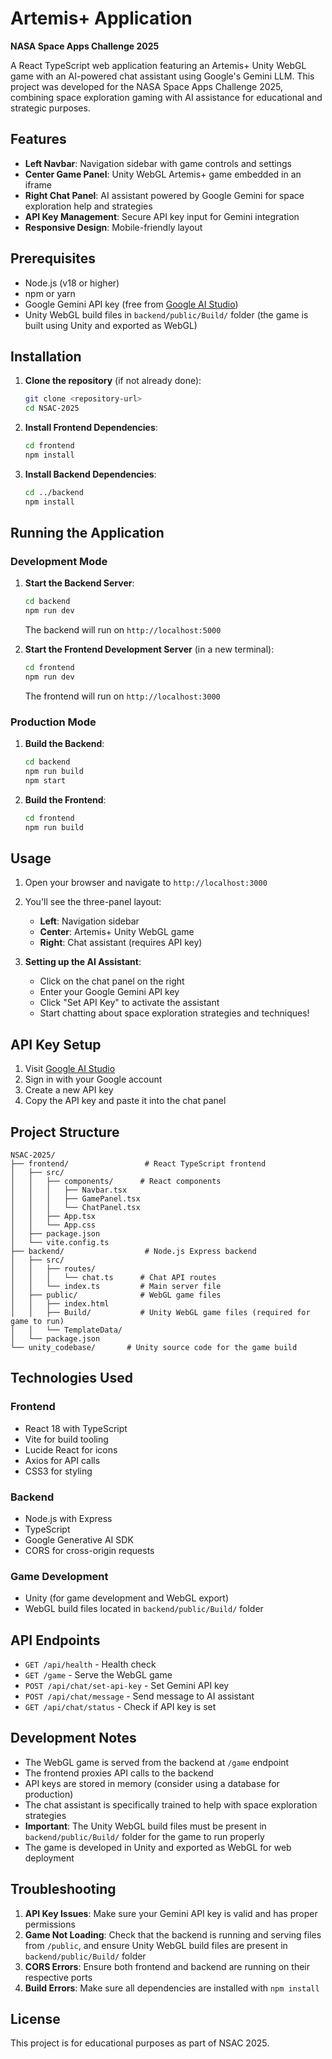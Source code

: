 # Artemis+ Application

**NASA Space Apps Challenge 2025**

A React TypeScript web application featuring an Artemis+ Unity WebGL game with an AI-powered chat assistant using Google's Gemini LLM. This project was developed for the NASA Space Apps Challenge 2025, combining space exploration gaming with AI assistance for educational and strategic purposes.

## Features

- **Left Navbar**: Navigation sidebar with game controls and settings
- **Center Game Panel**: Unity WebGL Artemis+ game embedded in an iframe
- **Right Chat Panel**: AI assistant powered by Google Gemini for space exploration help and strategies
- **API Key Management**: Secure API key input for Gemini integration
- **Responsive Design**: Mobile-friendly layout

## Prerequisites

- Node.js (v18 or higher)
- npm or yarn
- Google Gemini API key (free from [Google AI Studio](https://makersuite.google.com/app/apikey))
- Unity WebGL build files in `backend/public/Build/` folder (the game is built using Unity and exported as WebGL)

## Installation

1. **Clone the repository** (if not already done):
   ```bash
   git clone <repository-url>
   cd NSAC-2025
   ```

2. **Install Frontend Dependencies**:
   ```bash
   cd frontend
   npm install
   ```

3. **Install Backend Dependencies**:
   ```bash
   cd ../backend
   npm install
   ```

## Running the Application

### Development Mode

1. **Start the Backend Server**:
   ```bash
   cd backend
   npm run dev
   ```
   The backend will run on `http://localhost:5000`

2. **Start the Frontend Development Server** (in a new terminal):
   ```bash
   cd frontend
   npm run dev
   ```
   The frontend will run on `http://localhost:3000`

### Production Mode

1. **Build the Backend**:
   ```bash
   cd backend
   npm run build
   npm start
   ```

2. **Build the Frontend**:
   ```bash
   cd frontend
   npm run build
   ```

## Usage

1. Open your browser and navigate to `http://localhost:3000`
2. You'll see the three-panel layout:
   - **Left**: Navigation sidebar
   - **Center**: Artemis+ Unity WebGL game
   - **Right**: Chat assistant (requires API key)

3. **Setting up the AI Assistant**:
   - Click on the chat panel on the right
   - Enter your Google Gemini API key
   - Click "Set API Key" to activate the assistant
   - Start chatting about space exploration strategies and techniques!

## API Key Setup

1. Visit [Google AI Studio](https://makersuite.google.com/app/apikey)
2. Sign in with your Google account
3. Create a new API key
4. Copy the API key and paste it into the chat panel

## Project Structure

```
NSAC-2025/
├── frontend/                 # React TypeScript frontend
│   ├── src/
│   │   ├── components/      # React components
│   │   │   ├── Navbar.tsx
│   │   │   ├── GamePanel.tsx
│   │   │   └── ChatPanel.tsx
│   │   ├── App.tsx
│   │   └── App.css
│   ├── package.json
│   └── vite.config.ts
├── backend/                  # Node.js Express backend
│   ├── src/
│   │   ├── routes/
│   │   │   └── chat.ts      # Chat API routes
│   │   └── index.ts         # Main server file
│   ├── public/              # WebGL game files
│   │   ├── index.html
│   │   ├── Build/           # Unity WebGL game files (required for game to run)
│   │   └── TemplateData/
│   └── package.json
└── unity_codebase/       # Unity source code for the game build
```

## Technologies Used

### Frontend
- React 18 with TypeScript
- Vite for build tooling
- Lucide React for icons
- Axios for API calls
- CSS3 for styling

### Backend
- Node.js with Express
- TypeScript
- Google Generative AI SDK
- CORS for cross-origin requests

### Game Development
- Unity (for game development and WebGL export)
- WebGL build files located in `backend/public/Build/` folder

## API Endpoints

- `GET /api/health` - Health check
- `GET /game` - Serve the WebGL game
- `POST /api/chat/set-api-key` - Set Gemini API key
- `POST /api/chat/message` - Send message to AI assistant
- `GET /api/chat/status` - Check if API key is set

## Development Notes

- The WebGL game is served from the backend at `/game` endpoint
- The frontend proxies API calls to the backend
- API keys are stored in memory (consider using a database for production)
- The chat assistant is specifically trained to help with space exploration strategies
- **Important**: The Unity WebGL build files must be present in `backend/public/Build/` folder for the game to run properly
- The game is developed in Unity and exported as WebGL for web deployment

## Troubleshooting

1. **API Key Issues**: Make sure your Gemini API key is valid and has proper permissions
2. **Game Not Loading**: Check that the backend is running and serving files from `/public`, and ensure Unity WebGL build files are present in `backend/public/Build/` folder
3. **CORS Errors**: Ensure both frontend and backend are running on their respective ports
4. **Build Errors**: Make sure all dependencies are installed with `npm install`

## License

This project is for educational purposes as part of NSAC 2025.
